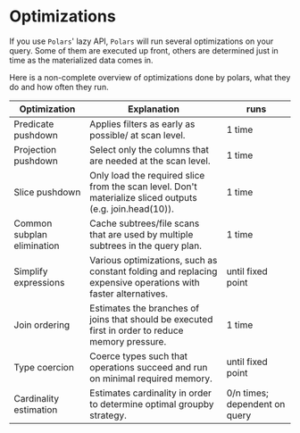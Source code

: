 # Optimizations

If you use `Polars`' lazy API, `Polars` will run several optimizations on your query. Some of them are executed up front,
others are determined just in time as the materialized data comes in.

Here is a non-complete overview of optimizations done by polars, what they do and how often they run.

| Optimization               | Explanation                                                                                                  | runs                          |
|----------------------------|--------------------------------------------------------------------------------------------------------------|-------------------------------|
| Predicate pushdown         | Applies filters as early as possible/ at scan level.                                                         | 1 time                        |
| Projection pushdown        | Select only the columns that are needed at the scan level.                                                   | 1 time                        |
| Slice pushdown             | Only load the required slice from the scan level.  Don't materialize sliced outputs (e.g. join.head(10)).    | 1 time                        |
| Common subplan elimination | Cache subtrees/file scans that are used by multiple subtrees in the query plan.                              | 1 time                        |
| Simplify expressions       | Various optimizations, such as constant folding and replacing expensive operations with faster alternatives. | until fixed point             |
| Join ordering              | Estimates the branches of joins that should be executed first in order to reduce memory pressure.            | 1 time                        |
| Type coercion              | Coerce types such that operations succeed and run on minimal required memory.                                | until fixed point             |
| Cardinality estimation     | Estimates cardinality in order to determine optimal groupby strategy.                                        | 0/n times; dependent on query |